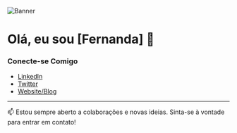 ![Banner](https://raw.githubusercontent.com/seu-usuario/seu-usuario/main/seu-banner.png)

# Olá, eu sou [Fernanda] 👋



### Conecte-se Comigo

- [LinkedIn](link-do-linkedin)
- [Twitter](link-do-twitter)
- [Website/Blog](link-do-seu-site)


---

📫 Estou sempre aberto a colaborações e novas ideias. Sinta-se à vontade para entrar em contato!
